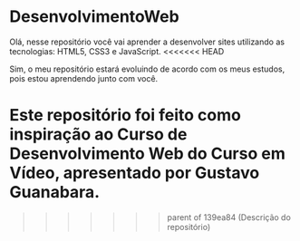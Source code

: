 # DesenvolvimentoWeb
 Olá, nesse repositório você vai aprender a desenvolver sites utilizando as tecnologias: HTML5, CSS3 e JavaScript.
<<<<<<< HEAD
 
 Sim, o meu repositório estará evoluindo de acordo com os meus estudos, pois estou aprendendo junto com você.

 Este repositório foi feito como inspiração ao Curso de Desenvolvimento Web do Curso em Vídeo, apresentado por Gustavo Guanabara.
=======
>>>>>>> parent of 139ea84 (Descrição do repositório)
